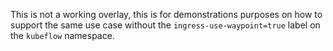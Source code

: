 This is not a working overlay, this is for demonstrations purposes on how to support the same use case without the `ingress-use-waypoint=true` label on the `kubeflow` namespace.
